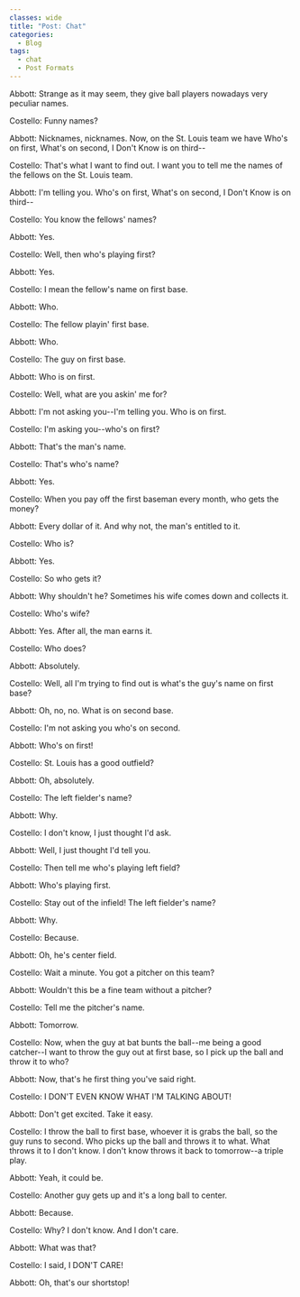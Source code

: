 ```yaml
---
classes: wide
title: "Post: Chat"
categories:
  - Blog
tags:
  - chat
  - Post Formats
---
```


Abbott: Strange as it may seem, they give ball players nowadays very peculiar names.

Costello: Funny names?

Abbott: Nicknames, nicknames. Now, on the St. Louis team we have Who's on first, What's on second, I Don't Know is on third--

Costello: That's what I want to find out. I want you to tell me the names of the fellows on the St. Louis team.

Abbott: I'm telling you. Who's on first, What's on second, I Don't Know is on third--

Costello: You know the fellows' names?

Abbott: Yes.

Costello: Well, then who's playing first?

Abbott: Yes.

Costello: I mean the fellow's name on first base.

Abbott: Who.

Costello: The fellow playin' first base.

Abbott: Who.

Costello: The guy on first base.

Abbott: Who is on first.

Costello: Well, what are you askin' me for?

Abbott: I'm not asking you--I'm telling you. Who is on first.

Costello: I'm asking you--who's on first?

Abbott: That's the man's name.

Costello: That's who's name?

Abbott: Yes.

Costello: When you pay off the first baseman every month, who gets the money?

Abbott: Every dollar of it. And why not, the man's entitled to it.

Costello: Who is?

Abbott: Yes.

Costello: So who gets it?

Abbott: Why shouldn't he? Sometimes his wife comes down and collects it.

Costello: Who's wife?

Abbott: Yes. After all, the man earns it.

Costello: Who does?

Abbott: Absolutely.

Costello: Well, all I'm trying to find out is what's the guy's name on first base?

Abbott: Oh, no, no. What is on second base.

Costello: I'm not asking you who's on second.

Abbott: Who's on first!

Costello: St. Louis has a good outfield?

Abbott: Oh, absolutely.

Costello: The left fielder's name?

Abbott: Why.

Costello: I don't know, I just thought I'd ask.

Abbott: Well, I just thought I'd tell you.

Costello: Then tell me who's playing left field?

Abbott: Who's playing first.

Costello: Stay out of the infield! The left fielder's name?

Abbott: Why.

Costello: Because.

Abbott: Oh, he's center field.

Costello: Wait a minute. You got a pitcher on this team?

Abbott: Wouldn't this be a fine team without a pitcher?

Costello: Tell me the pitcher's name.

Abbott: Tomorrow.

Costello: Now, when the guy at bat bunts the ball--me being a good catcher--I want to throw the guy out at first base, so I pick up the ball and throw it to who?

Abbott: Now, that's he first thing you've said right.

Costello: I DON'T EVEN KNOW WHAT I'M TALKING ABOUT!

Abbott: Don't get excited. Take it easy.

Costello: I throw the ball to first base, whoever it is grabs the ball, so the guy runs to second. Who picks up the ball and throws it to what. What throws it to I don't know. I don't know throws it back to tomorrow--a triple play.

Abbott: Yeah, it could be.

Costello: Another guy gets up and it's a long ball to center.

Abbott: Because.

Costello: Why? I don't know. And I don't care.

Abbott: What was that?

Costello: I said, I DON'T CARE!

Abbott: Oh, that's our shortstop!